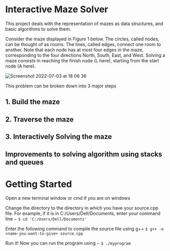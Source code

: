 # Interactive Maze Solver
This project deals with the representation of mazes as data structures, and basic algorithms to solve them.

Consider the maze displayed in Figure 1 below. The circles, called nodes, can be thought of as rooms. The lines, called edges, connect one room to another. Note that each node has at most four edges in the maze, corresponding to
the four directions North, South, East, and West. Solving a maze consists in reaching the finish node (L here), starting from the start node (A here).

![Screenshot 2022-07-03 at 18 06 36](https://user-images.githubusercontent.com/65661697/177050026-075f00db-e071-4097-8ad6-a3073b6fbc87.png)

This problem can be broken down into 3 major steps

## 1. Build the maze

## 2. Traverse the maze

## 3. Interactively Solving the maze

## Improvements to solving algorithm using stacks and queues

# Getting Started
Open a new terminal window or cmd if you are on windows

Change the directory to the directory in which you have your source.cpp file. For example, if it is in C:/Users/Dell/Documents, enter your command line − `$ cd 'C:/Users/Dell/Documents'`

Enter the following command to compile the source file using g++ `$ g++ -o <name-you-want-to-give> source.cpp`

Run it! Now you can run the program using − `$ ./myprogram`

